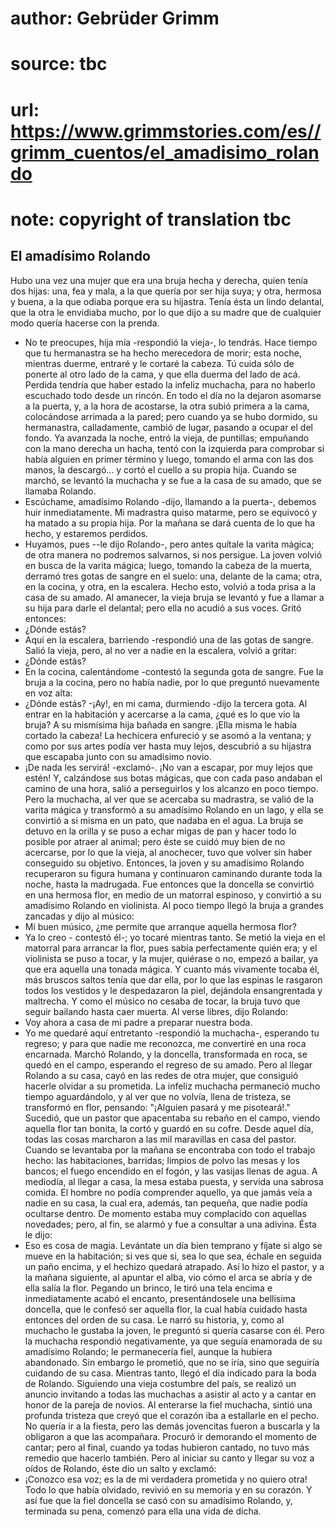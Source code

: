 # author: Gebrüder Grimm
# source: tbc
# url: https://www.grimmstories.com/es//grimm_cuentos/el_amadisimo_rolando
# note: copyright of translation tbc

## El amadísimo Rolando 

Hubo una vez una mujer que era una bruja hecha y derecha, quien tenía
dos hijas: una, fea y mala, a la que quería por ser hija suya; y otra,
hermosa y buena, a la que odiaba porque era su hijastra. Tenía ésta un
lindo delantal, que la otra le envidiaba mucho, por lo que dijo a su
madre que de cualquier modo quería hacerse con la prenda.
- No te preocupes, hija mía -respondió la vieja-, lo tendrás. Hace
tiempo que tu hermanastra se ha hecho merecedora de morir; esta noche,
mientras duerme, entraré y le cortaré la cabeza. Tú cuida sólo de
ponerte al otro lado de la cama, y que ella duerma del lado de acá.
Perdida tendría que haber estado la infeliz muchacha, para no haberlo
escuchado todo desde un rincón. En todo el día no la dejaron asomarse a
la puerta, y, a la hora de acostarse, la otra subió primera a la cama,
colocándose arrimada a la pared; pero cuando ya se hubo dormido, su
hermanastra, calladamente, cambió de lugar, pasando a ocupar el del
fondo. Ya avanzada la noche, entró la vieja, de puntillas; empuñando con
la mano derecha un hacha, tentó con la izquierda para comprobar si había
alguien en primer término y luego, tomando el arma con las dos manos, la
descargó... y cortó el cuello a su propia hija.
Cuando se marchó, se levantó la muchacha y se fue a la casa de su amado,
que se llamaba Rolando.
- Escúchame, amadísimo Rolando -dijo, llamando a la puerta-, debemos
huir inmediatamente. Mi madrastra quiso matarme, pero se equivocó y ha
matado a su propia hija. Por la mañana se dará cuenta de lo que ha
hecho, y estaremos perdidos.
- Huyamos, pues --le dijo Rolando-, pero antes quítale la varita mágica;
de otra manera no podremos salvarnos, si nos persigue.
La joven volvió en busca de la varita mágica; luego, tomando la cabeza
de la muerta, derramó tres gotas de sangre en el suelo: una, delante de
la cama; otra, en la cocina, y otra, en la escalera. Hecho esto, volvió
a toda prisa a la casa de su amado.
Al amanecer, la vieja bruja se levantó y fue a llamar a su hija para
darle el delantal; pero ella no acudió a sus voces. Gritó entonces:
- ¿Dónde estás?
- Aquí en la escalera, barriendo -respondió una de las gotas de sangre.
Salió la vieja, pero, al no ver a nadie en la escalera, volvió a
gritar:
- ¿Dónde estás?
- En la cocina, calentándome -contestó la segunda gota de sangre.
Fue la bruja a la cocina, pero no había nadie, por lo que preguntó
nuevamente en voz alta:
- ¿Dónde estás?
-¡Ay!, en mi cama, durmiendo -dijo la tercera gota.
Al entrar en la habitación y acercarse a la cama, ¿qué es lo que vio la
bruja? A su mismísima hija bañada en sangre. ¡Ella misma le había
cortado la cabeza!
La hechicera enfureció y se asomó a la ventana; y como por sus artes
podía ver hasta muy lejos, descubrió a su hijastra que escapaba junto
con su amadísimo novio.
- ¡De nada les servirá! -exclamó-. ¡No van a escapar, por muy lejos que
estén!
Y, calzándose sus botas mágicas, que con cada paso andaban el camino de
una hora, salió a perseguirlos y los alcanzo en poco tiempo.
Pero la muchacha, al ver que se acercaba su madrastra, se valió de la
varita mágica y transformó a su amadísimo Rolando en un lago, y ella se
convirtió a si misma en un pato, que nadaba en el agua. La bruja se
detuvo en la orilla y se puso a echar migas de pan y hacer todo lo
posible por atraer al animal; pero éste se cuidó muy bien de no
acercarse, por lo que la vieja, al anochecer, tuvo que volver sin haber
conseguido su objetivo.
Entonces, la joven y su amadísimo Rolando recuperaron su figura humana y
continuaron caminando durante toda la noche, hasta la madrugada. Fue
entonces que la doncella se convirtió en una hermosa flor, en medio de
un matorral espinoso, y convirtió a su amadísimo Rolando en violinista.
Al poco tiempo llegó la bruja a grandes zancadas y dijo al músico:
- Mi buen músico, ¿me permite que arranque aquella hermosa flor?
- Ya lo creo - contestó él-; yo tocaré mientras tanto.
Se metió la vieja en el matorral para arrancar la flor, pues sabía
perfectamente quién era; y el violinista se puso a tocar, y la mujer,
quiérase o no, empezó a bailar, ya que era aquella una tonada mágica. Y
cuanto más vivamente tocaba él, más bruscos saltos tenía que dar ella,
por lo que las espinas le rasgaron todos los vestidos y le despedazaron
la piel, dejándola ensangrentada y maltrecha. Y como el músico no cesaba
de tocar, la bruja tuvo que seguir bailando hasta caer muerta.
Al verse libres, dijo Rolando:
- Voy ahora a casa de mi padre a preparar nuestra boda.
- Yo me quedaré aquí entretanto -respondió la muchacha-, esperando tu
regreso; y para que nadie me reconozca, me convertiré en una roca
encarnada.
Marchó Rolando, y la doncella, transformada en roca, se quedó en el
campo, esperando el regreso de su amado. Pero al llegar Rolando a su
casa, cayó en las redes de otra mujer, que consiguió hacerle olvidar a
su prometida. La infeliz muchacha permaneció mucho tiempo aguardándolo,
y al ver que no volvía, llena de tristeza, se transformó en flor,
pensando: "¡Alguien pasará y me pisoteará!."
Sucedió, que un pastor que apacentaba su rebaño en el campo, viendo
aquella flor tan bonita, la cortó y guardó en su cofre. Desde aquel día,
todas las cosas marcharon a las mil maravillas en casa del pastor.
Cuando se levantaba por la mañana se encontraba con todo el trabajo
hecho: las habitaciones, barridas; limpios de polvo las mesas y los
bancos; el fuego encendido en el fogón, y las vasijas llenas de agua. A
mediodía, al llegar a casa, la mesa estaba puesta, y servida una sabrosa
comida. El hombre no podía comprender aquello, ya que jamás veía a nadie
en su casa, la cual era, además, tan pequeña, que nadie podía ocultarse
dentro. De momento estaba muy complacido con aquellas novedades; pero,
al fin, se alarmó y fue a consultar a una adivina. Ésta le dijo:
- Eso es cosa de magia. Levántate un día bien temprano y fíjate si algo
se mueve en la habitación; si ves que si, sea lo que sea, échale en
seguida un paño encima, y el hechizo quedará atrapado.
Así lo hizo el pastor, y a la mañana siguiente, al apuntar el alba, vio
cómo el arca se abría y de ella salía la flor. Pegando un brinco, le
tiró una tela encima e inmediatamente acabó el encanto, presentándosele
una bellísima doncella, que le confesó ser aquella flor, la cual había
cuidado hasta entonces del orden de su casa. Le narró su historia, y,
como al muchacho le gustaba la joven, le preguntó si quería casarse con
él. Pero la muchacha respondió negativamente, ya que seguía enamorada de
su amadísimo Rolando; le permanecería fiel, aunque la hubiera
abandonado. Sin embargo le prometió, que no se iría, sino que seguiría
cuidando de su casa.
Mientras tanto, llegó el día indicado para la boda de Rolando. Siguiendo
una vieja costumbre del país, se realizó un anuncio invitando a todas
las muchachas a asistir al acto y a cantar en honor de la pareja de
novios. Al enterarse la fiel muchacha, sintió una profunda tristeza que
creyó que el corazón iba a estallarle en el pecho. No quería ir a la
fiesta, pero las demás jovencitas fueron a buscarla y la obligaron a que
las acompañara. Procuró ir demorando el momento de cantar; pero al
final, cuando ya todas hubieron cantado, no tuvo más remedio que hacerlo
también. Pero al iniciar su canto y llegar su voz a oídos de Rolando,
éste dio un salto y exclamó:
- ¡Conozco esa voz; es la de mi verdadera prometida y no quiero otra!
Todo lo que había olvidado, revivió en su memoria y en su corazón. Y así
fue que la fiel doncella se casó con su amadísimo Rolando, y, terminada
su pena, comenzó para ella una vida de dicha.
